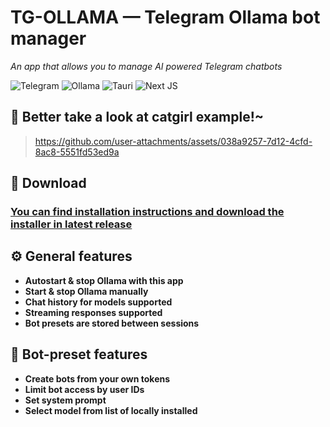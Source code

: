 # TG-OLLAMA — Telegram Ollama bot manager
_An app that allows you to manage AI powered Telegram chatbots_

![Telegram](https://img.shields.io/badge/Telegram-26A5E4?logo=telegram&logoColor=fff&style=for-the-badge)
![Ollama](https://img.shields.io/badge/Ollama-000?logo=ollama&logoColor=fff&style=for-the-badge)
![Tauri](https://img.shields.io/badge/tauri-%2324C8DB.svg?style=for-the-badge&logo=tauri&logoColor=%23FFFFFF)
![Next JS](https://img.shields.io/badge/Next-black?style=for-the-badge&logo=next.js&logoColor=white)

## 🎀 Better take a look at catgirl example!~
> https://github.com/user-attachments/assets/038a9257-7d12-4cfd-8ac8-5551fd53ed9a

## 💓 Download
### [You can find installation instructions and download the installer in latest release](https://github.com/ValiuchenkoVladyslav/tg-ollama/releases)

## ⚙️ General features
- **Autostart & stop Ollama with this app**
- **Start & stop Ollama manually**
- **Chat history for models supported**
- **Streaming responses supported**
- **Bot presets are stored between sessions**
## 🤖 Bot-preset features
- **Create bots from your own tokens**
- **Limit bot access by user IDs**
- **Set system prompt**
- **Select model from list of locally installed**
